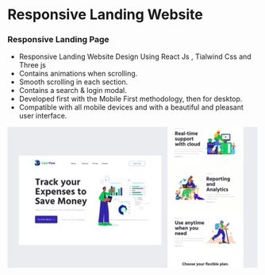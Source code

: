 # Responsive Landing Website

### Responsive Landing Page

- Responsive Landing Website Design Using React Js , Tialwind Css and Three js
- Contains animations when scrolling.
- Smooth scrolling in each section.
- Contains a search & login modal.
- Developed first with the Mobile First methodology, then for desktop.
- Compatible with all mobile devices and with a beautiful and pleasant user interface.



![preview img](/preview.png)
